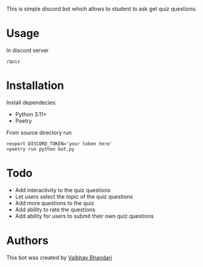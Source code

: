 This is simple discord bot which allows to student to ask get quiz questions.

# Usage
In discord server
```
/quiz
```

# Installation
Install dependecies:
- Python 3.11+
- Poetry

From source directory run
```
>export DISCORD_TOKEN='your token here'
>poetry run python bot.py
```

# Todo
- Add interactivity to the quiz questions
- Let users select the topic of the quiz questions
- Add more questions to the quiz
- Add ability to rate the questions
- Add ability for users to submit their own quiz questions

# Authors
This bot was created by [Vaibhav Bhandari](mailto:vaibhavb@cyberdefendersprogram.com)